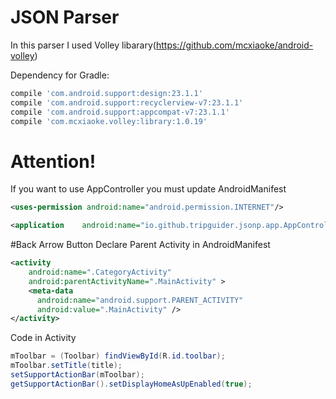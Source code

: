 # JSON Parser
In this parser I used Volley libarary(https://github.com/mcxiaoke/android-volley)

Dependency for Gradle:
``` groovy
compile 'com.android.support:design:23.1.1'
compile 'com.android.support:recyclerview-v7:23.1.1'
compile 'com.android.support:appcompat-v7:23.1.1'
compile 'com.mcxiaoke.volley:library:1.0.19'
```

# Attention!
If you want to use AppController you must update AndroidManifest
``` xml
<uses-permission android:name="android.permission.INTERNET"/>

<application    android:name="io.github.tripguider.jsonp.app.AppController"></application>
```

#Back Arrow Button
Declare Parent Activity in AndroidManifest
``` xml
<activity
    android:name=".CategoryActivity"
    android:parentActivityName=".MainActivity" >
    <meta-data
      android:name="android.support.PARENT_ACTIVITY"
      android:value=".MainActivity" />
</activity>
```
Code in Activity
``` java
mToolbar = (Toolbar) findViewById(R.id.toolbar);
mToolbar.setTitle(title);
setSupportActionBar(mToolbar);
getSupportActionBar().setDisplayHomeAsUpEnabled(true);
```
